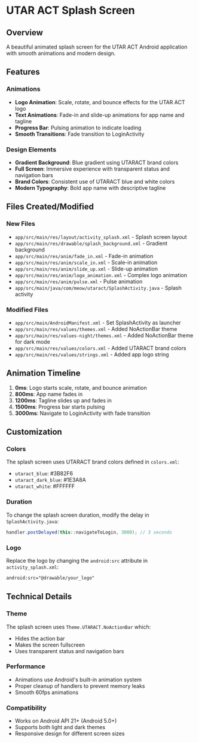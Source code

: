 # UTAR ACT Splash Screen

## Overview
A beautiful animated splash screen for the UTAR ACT Android application with smooth animations and modern design.

## Features

### Animations
- **Logo Animation**: Scale, rotate, and bounce effects for the UTAR ACT logo
- **Text Animations**: Fade-in and slide-up animations for app name and tagline
- **Progress Bar**: Pulsing animation to indicate loading
- **Smooth Transitions**: Fade transition to LoginActivity

### Design Elements
- **Gradient Background**: Blue gradient using UTARACT brand colors
- **Full Screen**: Immersive experience with transparent status and navigation bars
- **Brand Colors**: Consistent use of UTARACT blue and white colors
- **Modern Typography**: Bold app name with descriptive tagline

## Files Created/Modified

### New Files
- `app/src/main/res/layout/activity_splash.xml` - Splash screen layout
- `app/src/main/res/drawable/splash_background.xml` - Gradient background
- `app/src/main/res/anim/fade_in.xml` - Fade-in animation
- `app/src/main/res/anim/scale_in.xml` - Scale-in animation
- `app/src/main/res/anim/slide_up.xml` - Slide-up animation
- `app/src/main/res/anim/logo_animation.xml` - Complex logo animation
- `app/src/main/res/anim/pulse.xml` - Pulse animation
- `app/src/main/java/com/meow/utaract/SplashActivity.java` - Splash activity

### Modified Files
- `app/src/main/AndroidManifest.xml` - Set SplashActivity as launcher
- `app/src/main/res/values/themes.xml` - Added NoActionBar theme
- `app/src/main/res/values-night/themes.xml` - Added NoActionBar theme for dark mode
- `app/src/main/res/values/colors.xml` - Added UTARACT brand colors
- `app/src/main/res/values/strings.xml` - Added app logo string

## Animation Timeline
1. **0ms**: Logo starts scale, rotate, and bounce animation
2. **800ms**: App name fades in
3. **1200ms**: Tagline slides up and fades in
4. **1500ms**: Progress bar starts pulsing
5. **3000ms**: Navigate to LoginActivity with fade transition

## Customization

### Colors
The splash screen uses UTARACT brand colors defined in `colors.xml`:
- `utaract_blue`: #3B82F6
- `utaract_dark_blue`: #1E3A8A
- `utaract_white`: #FFFFFF

### Duration
To change the splash screen duration, modify the delay in `SplashActivity.java`:
```java
handler.postDelayed(this::navigateToLogin, 3000); // 3 seconds
```

### Logo
Replace the logo by changing the `android:src` attribute in `activity_splash.xml`:
```xml
android:src="@drawable/your_logo"
```

## Technical Details

### Theme
The splash screen uses `Theme.UTARACT.NoActionBar` which:
- Hides the action bar
- Makes the screen fullscreen
- Uses transparent status and navigation bars

### Performance
- Animations use Android's built-in animation system
- Proper cleanup of handlers to prevent memory leaks
- Smooth 60fps animations

### Compatibility
- Works on Android API 21+ (Android 5.0+)
- Supports both light and dark themes
- Responsive design for different screen sizes 